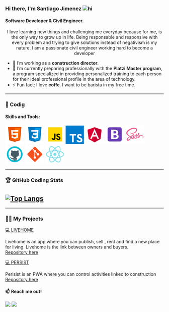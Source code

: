 ### Hi there, I'm Santiago Jimenez <img src="https://user-images.githubusercontent.com/1303154/88677602-1635ba80-d120-11ea-84d8-d263ba5fc3c0.gif" width="28px" alt="hi">

#### Software Developer & Civil Engineer.

<p align='center'>
I love learning new things and challenging me everyday because for me, is the only way to grow up in life. Being responsable and responsive  with every problem and trying to give solutions instead of negativism is my nature. 
I am a passionate civil engineer working hard to become a developer
</p>

- 🔭 I’m working as a **construction director**.
- 🌱 I’m currently preparing professionally with the **Platzi Master program**, a program specialized in providing personalized training to each person for their ideal professional profile in the area of technology.
- ⚡ Fun fact: I love **coffe**. I want to be barista in my free time.

---

### 🚀 Codig

<h4>Skills and Tools: </h4>
<p align="left">
	<img style="margin: auto;" src="https://raw.githubusercontent.com/sachinverma53121/sachinverma53121/master/icons/html5.png" alt=html5 width="60" height="60"/> 
	<img style="margin: auto;" src="https://raw.githubusercontent.com/sachinverma53121/sachinverma53121/master/icons/css3.png" alt=css3 width="60" height="60"/>
   <img style="margin: auto;" src="https://raw.githubusercontent.com/sachinverma53121/sachinverma53121/master/icons/js.png" alt=javascript width="60" height="60"/>
<img style="margin: auto;" src="https://raw.githubusercontent.com/github/explore/80688e429a7d4ef2fca1e82350fe8e3517d3494d/topics/typescript/typescript.png" alt=angular.p width="58" height="58"/>

  <img style="margin: auto;" src="https://raw.githubusercontent.com/github/explore/80688e429a7d4ef2fca1e82350fe8e3517d3494d/topics/angular/angular.png" alt=angular.p width="60" height="60"/>
   <img style="margin: auto;" src="https://raw.githubusercontent.com/sachinverma53121/sachinverma53121/master/icons/bootstrap.png" alt=bootstrap width="60" height="60"/>

  <img style="margin: auto;" src="https://raw.githubusercontent.com/sachinverma53121/sachinverma53121/master/icons/sass.png" alt=sass width="60" height="60"/>

  <img style="margin: auto;" src="https://raw.githubusercontent.com/sachinverma53121/sachinverma53121/master/icons/github.png" alt=github width="60" height="60"/>
   	<img style="margin: auto;" src="https://raw.githubusercontent.com/sachinverma53121/sachinverma53121/master/icons/git.png" alt=git width="60" height="60"/>
    <img style="margin: auto;" src="https://raw.githubusercontent.com/sachinverma53121/sachinverma53121/master/icons/react.png" alt=react width="60" height="60"/>

</p>

---

### 🏆 GitHub Coding Stats

## [![Top Langs](https://github-readme-stats.vercel.app/api/top-langs/?username=sjimen13&layout=compact&theme=tokyonight)](https://github.com/sjimen13)

---

### 👨‍💻&nbsp;My Projects</h4>

<a href="https://farodev-live-home.herokuapp.com/">💻 LIVEHOME</a>

<p>Livehome is an app where you can publish, sell , rent and find a new place for living. Livehome is the link between owners and buyers. <br>
<a href="https://github.com/faroDev/LiveHome">Repository here</a></p>
 <a href="https://persist-3cdd8.web.app/persist/login">💻 PERSIST</a>
<p>Perisist is an PWA where you can control activities linked to construction <br>
<a href="https://gitlab.com/persistgroup/persist-frontend">Repository here</a></p>
<!-- links -->

#### 📫 Reach me out!

<a href="https://www.linkedin.com/in/sjimen13"><img src="https://img.shields.io/badge/linkedin-%230077B5.svg?&style=for-the-badge&logo=linkedin&logoColor=white" /></a>
<a href="mailto:sjimen13@gmail.com?subject=Hola%20Santi"><img src="https://img.shields.io/badge/gmail-%23D14836.svg?&style=for-the-badge&logo=gmail&logoColor=white" /></a>&nbsp;&nbsp;&nbsp;&nbsp;
